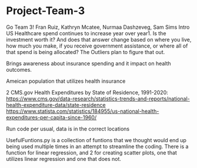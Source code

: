 # Project-Team-3
Go Team 3!
Fran Ruiz, Kathryn Mcatee, Nurmaa Dashzeveg, Sam Sims
Intro
US Healthcare spend continues to increase year over year1. Is the investment worth it? And does that answer change based on where you live, how much you make, if you receive government assistance, or where all of that spend is being allocated? The Outliers plan to figure that out.

Brings awareness about insurance spending and it impact on health outcomes.

Ameican population that utilizes health insurance

2 CMS.gov Health Expenditures by State of Residence, 1991-2020: https://www.cms.gov/data-research/statistics-trends-and-reports/national-health-expenditure-data/state-residence
https://www.statista.com/statistics/184955/us-national-health-expenditures-per-capita-since-1960/ 

Run code per usual, data is in the correct locations

UsefulFuntions.py is a collection of funtions that we thought would end up being used multiple times in an attempt to streamline the coding. There is a function for linear regression, and 2 for creating scatter plots, one that utilizes linear regression and one that does not.
